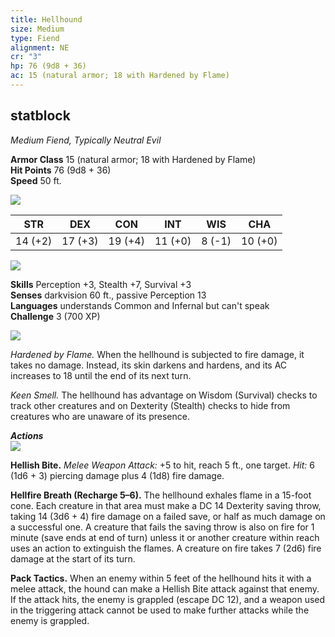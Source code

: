 ```yaml
---
title: Hellhound
size: Medium
type: Fiend
alignment: NE
cr: "3"
hp: 76 (9d8 + 36)
ac: 15 (natural armor; 18 with Hardened by Flame)
---
```

## statblock

_Medium Fiend, Typically Neutral Evil_

**Armor Class** 15 (natural armor; 18 with Hardened by Flame)  
**Hit Points** 76 (9d8 + 36)  
**Speed** 50 ft.

![](https://www.dndbeyond.com/file-attachments/0/579/stat-block-header-bar.svg)

|STR|DEX|CON|INT|WIS|CHA|
|---|---|---|---|---|---|
|14 (+2)|17 (+3)|19 (+4)|11 (+0)|8 (-1)|10 (+0)|

![](https://www.dndbeyond.com/file-attachments/0/579/stat-block-header-bar.svg)

**Skills** Perception +3, Stealth +7, Survival +3  
**Senses** darkvision 60 ft., passive Perception 13  
**Languages** understands Common and Infernal but can't speak  
**Challenge** 3 (700 XP)

![](https://www.dndbeyond.com/file-attachments/0/579/stat-block-header-bar.svg)

_Hardened by Flame._ When the hellhound is subjected to fire damage, it takes no damage. Instead, its skin darkens and hardens, and its AC increases to 18 until the end of its next turn.

_Keen Smell._ The hellhound has advantage on Wisdom (Survival) checks to track other creatures and on Dexterity (Stealth) checks to hide from creatures who are unaware of its presence.

_**Actions**_  
![](https://www.dndbeyond.com/file-attachments/0/579/stat-block-header-bar.svg)

**Hellish Bite.** _Melee Weapon Attack:_ +5 to hit, reach 5 ft., one target. _Hit:_ 6 (1d6 + 3) piercing damage plus 4 (1d8) fire damage.

**Hellfire Breath (Recharge 5–6).** The hellhound exhales flame in a 15-foot cone. Each creature in that area must make a DC 14 Dexterity saving throw, taking 14 (3d6 + 4) fire damage on a failed save, or half as much damage on a successful one. A creature that fails the saving throw is also on fire for 1 minute (save ends at end of turn) unless it or another creature within reach uses an action to extinguish the flames. A creature on fire takes 7 (2d6) fire damage at the start of its turn.

**Pack Tactics.** When an enemy within 5 feet of the hellhound hits it with a melee attack, the hound can make a Hellish Bite attack against that enemy. If the attack hits, the enemy is grappled (escape DC 12), and a weapon used in the triggering attack cannot be used to make further attacks while the enemy is grappled.